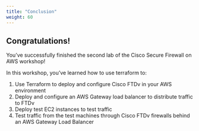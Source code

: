 ```yaml
---
title: "Conclusion"
weight: 60
---
```

## Congratulations!
You’ve successfully finished the second lab of the Cisco Secure Firewall on AWS workshop!

In this workshop, you’ve learned how to use terraform to:

1. Use Terraform to deploy and configure Cisco FTDv in your AWS environment
2. Deploy and configure an AWS Gateway load balancer to distribute traffic to FTDv
3. Deploy test EC2 instances to test traffic
4. Test traffic from the test machines through Cisco FTDv firewalls behind an AWS Gateway Load Balancer